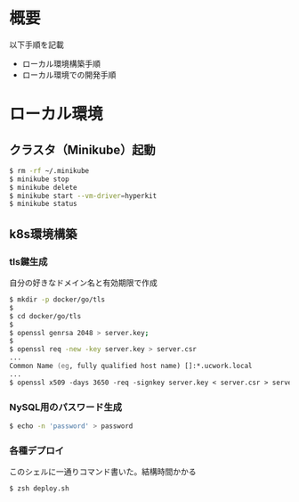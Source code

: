 # 概要
以下手順を記載
- ローカル環境構築手順
- ローカル環境での開発手順

# ローカル環境
## クラスタ（Minikube）起動
```zsh
$ rm -rf ~/.minikube
$ minikube stop
$ minikube delete
$ minikube start --vm-driver=hyperkit
$ minikube status
```

## k8s環境構築
### tls鍵生成
自分の好きなドメイン名と有効期限で作成

```zsh
$ mkdir -p docker/go/tls
$
$ cd docker/go/tls
$
$ openssl genrsa 2048 > server.key;
$
$ openssl req -new -key server.key > server.csr
...
Common Name (eg, fully qualified host name) []:*.ucwork.local
...
$ openssl x509 -days 3650 -req -signkey server.key < server.csr > server.crt
```

### NySQL用のパスワード生成
```zsh
$ echo -n 'password' > password
```

### 各種デプロイ
このシェルに一通りコマンド書いた。結構時間かかる

```zsh
$ zsh deploy.sh
```
